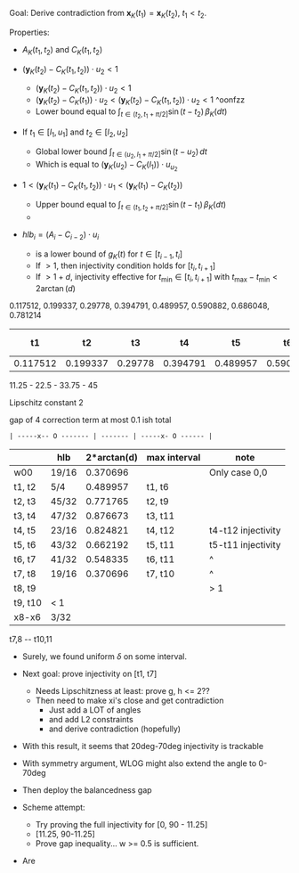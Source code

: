 Goal: Derive contradiction from $\mathbf{x}_K(t_1) = \mathbf{x}_K(t_2)$, $t_1 < t_2$.

Properties:

- $A_K(t_1, t_2)$ and $C_K(t_1, t_2)$
- $\left( \mathbf{y}_K(t_2) - C_K(t_1, t_2) \right) \cdot u_2 < 1$
	- $\left( \mathbf{y}_K(t_2) - C_K(t_1, t_2) \right) \cdot u_2 < 1$
	- $\left( \mathbf{y}_K(t_2) - C_K(t_1) \right) \cdot u_2 < \left( \mathbf{y}_K(t_2) - C_K(t_1, t_2) \right) \cdot u_2 < 1$ ^oonfzz
	- Lower bound equal to $\int_{t \in (t_2, t_1 + \pi/2]} \sin(t - t_2) \, \beta_K(dt)$
- If $t_1 \in [l_1, u_1]$ and $t_2 \in [l_2, u_2]$
	- Global lower bound $\int_{t \in (u_2, l_1 + \pi/2]} \sin(t - u_2) \, dt$
	- Which is equal to $(\mathbf{y}_K(u_2) - C_K(l_1)) \cdot u_{u_2}$ 
- $1 < \left( \mathbf{y}_K(t_1) - C_K(t_1, t_2) \right) \cdot u_{1} < \left( \mathbf{y}_K(t_1) - C_K(t_2) \right)$
	- Upper bound equal to $\int_{t \in (t_1, t_2 + \pi/2]} \sin(t - t_1) \, \beta_K(dt)$
	- 

- $hlb_i = (A_i - C_{i-2}) \cdot u_{i}$
	- is a lower bound of $g_K(t)$ for $t \in [t_{i-1}, t_{i}]$
	- If $> 1$, then injectivity condition holds for $[t_i, t_{i+1}]$
	- If $> 1 + d$, injectivity effective for $t_{\min} \in [t_i, t_{i+1}]$ with $t_{\max} - t_{\min} <2\arctan(d)$


0.117512, 0.199337, 0.29778, 0.394791, 0.489957, 0.590882, 0.686048, 0.781214

| t1       | t2       | t3      | t4       | t5       | t6       | t7       | t8 (45deg) |
| -------- | -------- | ------- | -------- | -------- | -------- | -------- | ---------- |
| 0.117512 | 0.199337 | 0.29778 | 0.394791 | 0.489957 | 0.590882 | 0.686048 | 0.781214   |
11.25 - 22.5 - 33.75 - 45

Lipschitz constant 2

gap of 4
correction term at most 0.1 ish total



```
| -----x-- O ------- | ------- | -----x- O ------ |
```


|         | hlb   | 2\*arctan(d) | max interval | note               |
| ------- | ----- | ------------ | ------------ | ------------------ |
| w00     | 19/16 | 0.370696     |              | Only case 0,0      |
| t1, t2  | 5/4   | 0.489957     | t1, t6       |                    |
| t2, t3  | 45/32 | 0.771765     | t2, t9       |                    |
| t3, t4  | 47/32 | 0.876673     | t3, t11      |                    |
| t4, t5  | 23/16 | 0.824821     | t4, t12      | t4-t12 injectivity |
| t5, t6  | 43/32 | 0.662192     | t5, t11      | t5-t11 injectivity |
| t6, t7  | 41/32 | 0.548335     | t6, t11      | ^                  |
| t7, t8  | 19/16 | 0.370696     | t7, t10      | ^                  |
| t8, t9  |       |              |              | > 1                |
| t9, t10 | < 1   |              |              |                    |
| x8-x6   | 3/32  |              |              |                    |

t7,8 -- t10,11



- Surely, we found uniform $\delta$ on some interval.
- Next goal: prove injectivity on [t1, t7]
	- Needs Lipschitzness at least: prove g, h <= 2??
	- Then need to make xi's close and get contradiction
		- Just add a LOT of angles
		- and add L2 constraints
		- and derive contradiction (hopefully)

- With this result, it seems that 20deg-70deg injectivity is trackable
- With symmetry argument, WLOG might also extend the angle to 0-70deg
- Then deploy the balancedness gap



- Scheme attempt:
	- Try proving the full injectivity for [0, 90 - 11.25]
	- [11.25, 90-11.25]
	- Prove gap inequality... w >= 0.5 is sufficient.

- Are